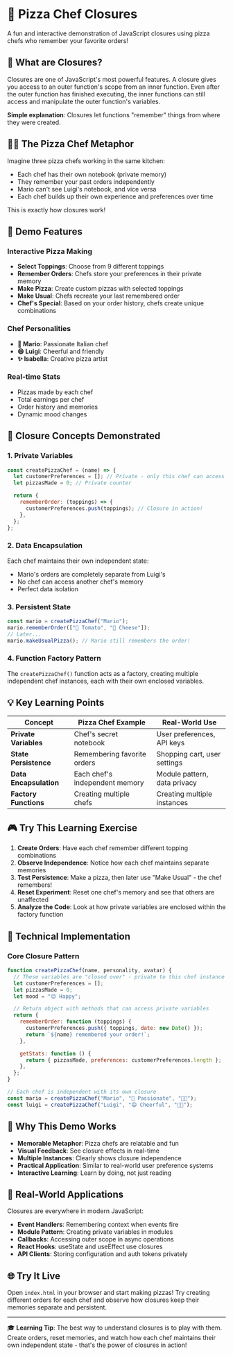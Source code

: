# 🍕 Pizza Chef Closures

A fun and interactive demonstration of JavaScript closures using pizza chefs who remember your favorite orders!

## 🎯 What are Closures?

Closures are one of JavaScript's most powerful features. A closure gives you access to an outer function's scope from an inner function. Even after the outer function has finished executing, the inner functions can still access and manipulate the outer function's variables.

**Simple explanation**: Closures let functions "remember" things from where they were created.

## 🧑‍🍳 The Pizza Chef Metaphor

Imagine three pizza chefs working in the same kitchen:

- Each chef has their own notebook (private memory)
- They remember your past orders independently
- Mario can't see Luigi's notebook, and vice versa
- Each chef builds up their own experience and preferences over time

This is exactly how closures work!

## 🚀 Demo Features

### Interactive Pizza Making

- **Select Toppings**: Choose from 9 different toppings
- **Remember Orders**: Chefs store your preferences in their private memory
- **Make Pizza**: Create custom pizzas with selected toppings
- **Make Usual**: Chefs recreate your last remembered order
- **Chef's Special**: Based on your order history, chefs create unique combinations

### Chef Personalities

- **🤌 Mario**: Passionate Italian chef
- **😄 Luigi**: Cheerful and friendly
- **✨ Isabella**: Creative pizza artist

### Real-time Stats

- Pizzas made by each chef
- Total earnings per chef
- Order history and memories
- Dynamic mood changes

## 🧠 Closure Concepts Demonstrated

### 1. **Private Variables**

```javascript
const createPizzaChef = (name) => {
  let customerPreferences = []; // Private - only this chef can access
  let pizzasMade = 0; // Private counter

  return {
    rememberOrder: (toppings) => {
      customerPreferences.push(toppings); // Closure in action!
    },
  };
};
```

### 2. **Data Encapsulation**

Each chef maintains their own independent state:

- Mario's orders are completely separate from Luigi's
- No chef can access another chef's memory
- Perfect data isolation

### 3. **Persistent State**

```javascript
const mario = createPizzaChef("Mario");
mario.rememberOrder(["🍅 Tomato", "🧀 Cheese"]);
// Later...
mario.makeUsualPizza(); // Mario still remembers the order!
```

### 4. **Function Factory Pattern**

The `createPizzaChef()` function acts as a factory, creating multiple independent chef instances, each with their own enclosed variables.

## 💡 Key Learning Points

| Concept                | Pizza Chef Example             | Real-World Use               |
| ---------------------- | ------------------------------ | ---------------------------- |
| **Private Variables**  | Chef's secret notebook         | User preferences, API keys   |
| **State Persistence**  | Remembering favorite orders    | Shopping cart, user settings |
| **Data Encapsulation** | Each chef's independent memory | Module pattern, data privacy |
| **Factory Functions**  | Creating multiple chefs        | Creating multiple instances  |

## 🎮 Try This Learning Exercise

1. **Create Orders**: Have each chef remember different topping combinations
2. **Observe Independence**: Notice how each chef maintains separate memories
3. **Test Persistence**: Make a pizza, then later use "Make Usual" - the chef remembers!
4. **Reset Experiment**: Reset one chef's memory and see that others are unaffected
5. **Analyze the Code**: Look at how private variables are enclosed within the factory function

## 🔧 Technical Implementation

### Core Closure Pattern

```javascript
function createPizzaChef(name, personality, avatar) {
  // These variables are "closed over" - private to this chef instance
  let customerPreferences = [];
  let pizzasMade = 0;
  let mood = "😊 Happy";

  // Return object with methods that can access private variables
  return {
    rememberOrder: function (toppings) {
      customerPreferences.push({ toppings, date: new Date() });
      return `${name} remembered your order!`;
    },

    getStats: function () {
      return { pizzasMade, preferences: customerPreferences.length };
    },
  };
}

// Each chef is independent with its own closure
const mario = createPizzaChef("Mario", "🤌 Passionate", "👨‍🍳");
const luigi = createPizzaChef("Luigi", "😄 Cheerful", "👨‍🍳");
```

## 🌟 Why This Demo Works

- **Memorable Metaphor**: Pizza chefs are relatable and fun
- **Visual Feedback**: See closure effects in real-time
- **Multiple Instances**: Clearly shows closure independence
- **Practical Application**: Similar to real-world user preference systems
- **Interactive Learning**: Learn by doing, not just reading

## 🎯 Real-World Applications

Closures are everywhere in modern JavaScript:

- **Event Handlers**: Remembering context when events fire
- **Module Pattern**: Creating private variables in modules
- **Callbacks**: Accessing outer scope in async operations
- **React Hooks**: useState and useEffect use closures
- **API Clients**: Storing configuration and auth tokens privately

## 🌐 Try It Live

Open `index.html` in your browser and start making pizzas! Try creating different orders for each chef and observe how closures keep their memories separate and persistent.

---

🎓 **Learning Tip**: The best way to understand closures is to play with them. Create orders, reset memories, and watch how each chef maintains their own independent state - that's the power of closures in action!
